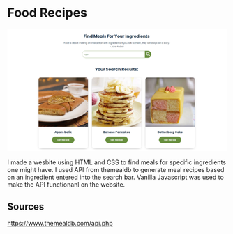 # Food Recipes

[![Screenshot](foodRecipesAPI.png)](https://dyanar.github.io/FoodRecipesAPI/)

I made a wesbite using HTML and CSS to find meals for specific ingredients one might have. I used API from themealdb to generate meal recipes based on an ingredient entered into the search bar. Vanilla Javascript was used to make the API functionanl on the website.

## Sources
https://www.themealdb.com/api.php
